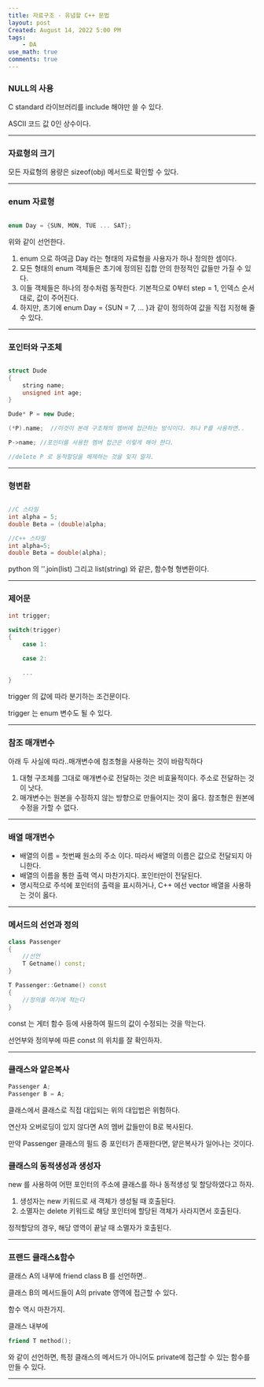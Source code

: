 ```yaml
---
title: 자료구조 - 유념할 C++ 문법
layout: post
Created: August 14, 2022 5:00 PM
tags:
    - DA
use_math: true
comments: true
---
```



### NULL의 사용

C standard 라이브러리를 include 해야만 쓸 수 있다.

ASCII 코드 값 0인 상수이다.

---

### 자료형의 크기

모든 자료형의 용량은 sizeof(obj) 메서드로 확인할 수 있다.

---

### enum 자료형

```cpp

enum Day = {SUN, MON, TUE ... SAT};
```

위와 같이 선언한다.

1. enum 으로 하여금 Day 라는 형태의 자료형을 사용자가 하나 정의한 셈이다.
2. 모든 형태의 enum 객체들은 초기에 정의된 집합 안의 한정적인 값들만 가질 수 있다.
3. 이들 객체들은 하나의 정수처럼 동작한다. 기본적으로 0부터 step = 1, 인덱스 순서대로, 값이 주어진다.
4. 하지만, 초기에 enum Day = {SUN = 7, ... }과 같이 정의하여 값을 직접 지정해 줄 수 있다.

---

### 포인터와 구조체

```cpp

struct Dude
{
	string name;
	unsigned int age;
}

Dude* P = new Dude;

(*P).name;  //이것이 본래 구조체의 멤버에 접근하는 방식이다. 허나 P를 사용하면..

P->name; //포인터를 사용한 멤버 접근은 이렇게 해야 한다.

//delete P 로 동적할당을 해제하는 것을 잊지 말자.
```

---

### 형변환

```cpp

//C 스타일
int alpha = 5;
double Beta = (double)alpha;

//C++ 스타일
int alpha=5;
double Beta = double(alpha);
```

python 의 ''.join(list) 그리고 list(string) 와 같은, 함수형 형변환이다.

---

### 제어문

```cpp
int trigger;

switch(trigger)
{
	case 1:

	case 2:

	...
}
```

trigger 의 값에 따라 분기하는 조건문이다.

trigger 는 enum 변수도 될 수 있다.

---

### 참조 매개변수

아래 두 사실에 따라..매개변수에 참조형을 사용하는 것이 바람직하다

1. 대형 구조체를 그대로 매개변수로 전달하는 것은 비효율적이다. 주소로 전달하는 것이 낫다.
2. 매개변수는 원본을 수정하지 않는 방향으로 만들어지는 것이 옳다. 참조형은 원본에 수정을 가할 수 없다.

---

### 배열 매개변수

- 배열의 이름 = 첫번째 원소의 주소 이다. 따라서 배열의 이름은 값으로 전달되지 아니한다.
- 배열의 이름을 통한 출력 역시 마찬가지다. 포인터만이 전달된다.
- 명시적으로 주석에 포인터의 출력을 표시하거나, C++ 에선 vector 배열을 사용하는 것이 옳다.

---

### 메서드의 선언과 정의

```cpp
class Passenger
{
	//선언
	T Getname() const;
}

T Passenger::Getname() const
{
	//정의를 여기에 적는다
}
```

const 는 게터 함수 등에 사용하여 필드의 값이 수정되는 것을 막는다.

선언부와 정의부에 따른 const 의 위치를 잘 확인하자.

---

### 클래스와 얕은복사

```cpp
Passenger A;
Passenger B = A;
```

클래스에서 클래스로 직접 대입되는 위의 대입법은 위험하다.

연산자 오버로딩이 있지 않다면 A의 멤버 값들만이 B로 복사된다.

만약 Passenger 클래스의 필드 중 포인터가 존재한다면, 얕은복사가 일어나는 것이다.

### 클래스의 동적생성과 생성자

new 를 사용하여 어떤 포인터의 주소에 클래스를 하나 동적생성 및 할당하였다고 하자.

1. 생성자는 new 키워드로 새 객체가 생성될 때 호출된다.
2. 소멸자는 delete 키워드로 해당 포인터에 할당된 객체가 사라지면서 호출된다.

정적할당의 경우, 해당 영역이 끝날 때 소멸자가 호출된다.

---

### 프랜드 클래스&함수

클래스 A의 내부에 friend class B 를 선언하면..

클래스 B의 메서드들이 A의 private 영역에 접근할 수 있다.

함수 역시 마찬가지.

클래스 내부에

```cpp
friend T method();
```

와 같이 선언하면, 특정 클래스의 메서드가 아니어도 private에 접근할 수 있는 함수를 만들 수 있다.

---
